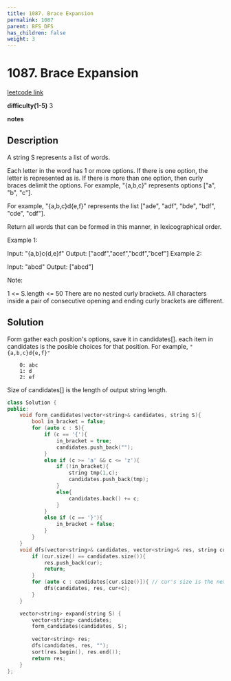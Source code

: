 ```yaml
---
title: 1087. Brace Expansion
permalink: 1087
parent: BFS_DFS
has_children: false
weight: 3
---
```

# 1087. Brace Expansion
[leetcode link](https://leetcode.com/problems/brace-expansion/)

**difficulty(1-5)** 
3

**notes**   


## Description
A string S represents a list of words.

Each letter in the word has 1 or more options.  If there is one option, the letter is represented as is.  If there is more than one option, then curly braces delimit the options.  For example, "{a,b,c}" represents options ["a", "b", "c"].

For example, "{a,b,c}d{e,f}" represents the list ["ade", "adf", "bde", "bdf", "cde", "cdf"].

Return all words that can be formed in this manner, in lexicographical order.

 

Example 1:

Input: "{a,b}c{d,e}f"
Output: ["acdf","acef","bcdf","bcef"]
Example 2:

Input: "abcd"
Output: ["abcd"]
 

Note:

1 <= S.length <= 50
There are no nested curly brackets.
All characters inside a pair of consecutive opening and ending curly brackets are different.

## Solution
Form gather each position's options, save it in candidates[]. each item in candidates is the posible choices for that position.
For example, `"{a,b,c}d{e,f}"`
```candidates:
    0: abc
    1: d
    2: ef
```
Size of candidates[] is the length of output string length.


```c++
class Solution {
public:
    void form_candidates(vector<string>& candidates, string S){
        bool in_bracket = false;
        for (auto c : S){
            if (c == '{'){
                in_bracket = true;
                candidates.push_back("");
            }
            else if (c >= 'a' && c <= 'z'){
                if (!in_bracket){
                    string tmp(1,c);
                    candidates.push_back(tmp);
                }
                else{
                    candidates.back() += c;
                }
            }
            else if (c == '}'){
                in_bracket = false;
            }
        }
    }
    void dfs(vector<string>& candidates, vector<string>& res, string cur){
        if (cur.size() == candidates.size()){
            res.push_back(cur);
            return;
        }
        for (auto c : candidates[cur.size()]){ // cur's size is the next index in candidates we want to add to cur.
            dfs(candidates, res, cur+c);
        }        
    }

    vector<string> expand(string S) {
        vector<string> candidates;
        form_candidates(candidates, S);
        
        vector<string> res;
        dfs(candidates, res, "");
        sort(res.begin(), res.end());
        return res;
    }
};
```

 